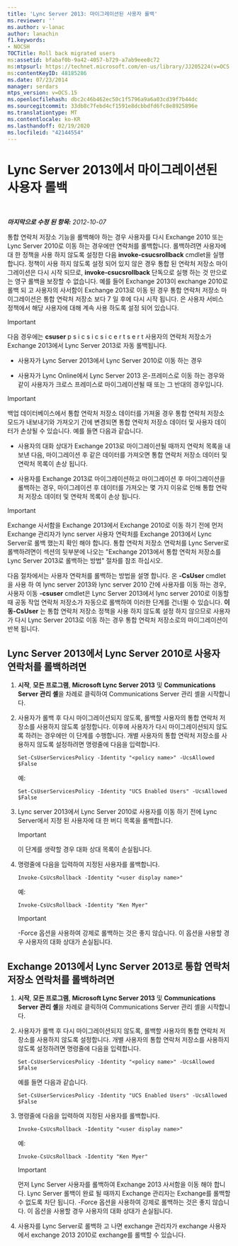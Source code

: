 ```yaml
---
title: 'Lync Server 2013: 마이그레이션된 사용자 롤백'
ms.reviewer: ''
ms.author: v-lanac
author: lanachin
f1.keywords:
- NOCSH
TOCTitle: Roll back migrated users
ms:assetid: bfabaf0b-9a42-4057-b729-a7ab9eee8c72
ms:mtpsurl: https://technet.microsoft.com/en-us/library/JJ205224(v=OCS.15)
ms:contentKeyID: 48185286
ms.date: 07/23/2014
manager: serdars
mtps_version: v=OCS.15
ms.openlocfilehash: dbc2c46b462ec50c1f5796a9a6a03cd39f7b44dc
ms.sourcegitcommit: 33db8c7febd4cf1591e8dcbbdfd6fc8e8925896e
ms.translationtype: MT
ms.contentlocale: ko-KR
ms.lasthandoff: 02/19/2020
ms.locfileid: "42144554"
---
```

<div data-xmlns="http://www.w3.org/1999/xhtml">

<div class="topic" data-xmlns="http://www.w3.org/1999/xhtml" data-msxsl="urn:schemas-microsoft-com:xslt" data-cs="http://msdn.microsoft.com/">

<div data-asp="https://msdn2.microsoft.com/asp">

# <a name="roll-back-migrated-users-in-lync-server-2013"></a>Lync Server 2013에서 마이그레이션된 사용자 롤백

</div>

<div id="mainSection">

<div id="mainBody">

<span> </span>

_**마지막으로 수정 된 항목:** 2012-10-07_

통합 연락처 저장소 기능을 롤백해야 하는 경우 사용자를 다시 Exchange 2010 또는 Lync Server 2010로 이동 하는 경우에만 연락처를 롤백합니다. 롤백하려면 사용자에 대 한 정책을 사용 하지 않도록 설정한 다음 **invoke-csucsrollback** cmdlet을 실행 합니다. 정책이 사용 하지 않도록 설정 되어 있지 않은 경우 통합 된 연락처 저장소 마이그레이션은 다시 시작 되므로, **invoke-csucsrollback** 단독으로 실행 하는 것 만으로는 영구 롤백을 보장할 수 없습니다. 예를 들어 Exchange 2013이 exchange 2010로 롤백 되 고 사용자의 사서함이 Exchange 2013로 이동 된 경우 통합 연락처 저장소 마이그레이션은 통합 연락처 저장소 보다 7 일 후에 다시 시작 됩니다. 은 사용자 서비스 정책에서 해당 사용자에 대해 계속 사용 하도록 설정 되어 있습니다.

<div>


> [!IMPORTANT]  
> 다음 경우에는 <STRONG>csuser</STRONG> p s i c s i c s i c e r t s e r t 사용자의 연락처 저장소가 Exchange 2013에서 Lync Server 2013로 자동 롤백됩니다. 
> <UL>
> <LI>
> <P>사용자가 Lync Server 2013에서 Lync Server 2010로 이동 하는 경우</P>
> <LI>
> <P>사용자가 Lync Online에서 Lync Server 2013 온-프레미스로 이동 하는 경우와 같이 사용자가 크로스 프레미스로 마이그레이션될 때 또는 그 반대의 경우입니다.</P></LI></UL>



</div>

<div>


> [!IMPORTANT]  
> 백업 데이터베이스에서 통합 연락처 저장소 데이터를 가져올 경우 통합 연락처 저장소 모드가 내보내기와 가져오기 간에 변경되면 통합 연락처 저장소 데이터 및 사용자 데이터가 손상될 수 있습니다. 예를 들면 다음과 같습니다. 
> <UL>
> <LI>
> <P>사용자의 대화 상대가 Exchange 2013로 마이그레이션될 때까지 연락처 목록을 내보낸 다음, 마이그레이션 후 같은 데이터를 가져오면 통합 연락처 저장소 데이터 및 연락처 목록이 손상 됩니다.</P>
> <LI>
> <P>사용자를 Exchange 2013로 마이그레이션하고 마이그레이션 후 마이그레이션을 롤백하는 경우, 마이그레이션 후 데이터를 가져오는 몇 가지 이유로 인해 통합 연락처 저장소 데이터 및 연락처 목록이 손상 됩니다.</P></LI></UL>



</div>

<div>


> [!IMPORTANT]  
> Exchange 사서함을 Exchange 2013에서 Exchange 2010로 이동 하기 전에 먼저 Exchange 관리자가 lync server 사용자 연락처를 Exchange 2013에서 Lync Server로 롤백 했는지 확인 해야 합니다. 통합 연락처 저장소 연락처를 Lync Server로 롤백하려면이 섹션의 뒷부분에 나오는 "Exchange 2013에서 통합 연락처 저장소를 Lync Server 2013로 롤백하는 방법" 절차를 참조 하십시오.



</div>

다음 절차에서는 사용자 연락처를 롤백하는 방법을 설명 합니다. 온 **-CsUser** cmdlet을 사용 하 여 lync server 2013와 lync server 2010 간에 사용자를 이동 하는 경우, 사용자 이동 **-csuser** cmdlet은 Lync Server 2013에서 lync server 2010로 이동할 때 공동 작업 연락처 저장소가 자동으로 롤백하여 이러한 단계를 건너뛸 수 있습니다. **이동-CsUser** 는 통합 연락처 저장소 정책을 사용 하지 않도록 설정 하지 않으므로 사용자가 다시 Lync Server 2013로 이동 하는 경우 통합 연락처 저장소로의 마이그레이션이 반복 됩니다.

<div>

## <a name="to-roll-back-user-contacts-from-lync-server-2013-to-lync-server-2010"></a>Lync Server 2013에서 Lync Server 2010로 사용자 연락처를 롤백하려면

1.  **시작**, **모든 프로그램**, **Microsoft Lync Server 2013** 및 **Communications Server 관리 셸**을 차례로 클릭하여 Communications Server 관리 셸을 시작합니다.

2.  사용자가 롤백 후 다시 마이그레이션되지 않도록, 롤백할 사용자의 통합 연락처 저장소를 사용하지 않도록 설정합니다. 이후에 사용자가 다시 마이그레이션되지 않도록 하려는 경우에만 이 단계를 수행합니다. 개별 사용자의 통합 연락처 저장소를 사용하지 않도록 설정하려면 명령줄에 다음을 입력합니다.
    
        Set-CsUserServicesPolicy -Identity "<policy name>" -UcsAllowed $False
    
    예:
    
        Set-CsUserServicesPolicy -Identity "UCS Enabled Users" -UcsAllowed $False

3.  Lync server 2013에서 Lync Server 2010로 사용자를 이동 하기 전에 Lync Server에서 지정 된 사용자에 대 한 버디 목록을 롤백합니다.
    
    <div>
    

    > [!IMPORTANT]  
    > 이 단계를 생략할 경우 대화 상대 목록이 손실됩니다.

    
    </div>

4.  명령줄에 다음을 입력하여 지정된 사용자를 롤백합니다.
    
        Invoke-CsUcsRollback -Identity "<user display name>"
    
    예:
    
        Invoke-CsUcsRollback -Identity "Ken Myer"
    
    <div>
    

    > [!IMPORTANT]  
    > -Force 옵션을 사용하여 강제로 롤백하는 것은 좋지 않습니다. 이 옵션을 사용할 경우 사용자의 대화 상대가 손실됩니다.

    
    </div>

</div>

<div>

## <a name="to-roll-back-unified-contact-store-contacts-from-exchange-2013-to-lync-server-2013"></a>Exchange 2013에서 Lync Server 2013로 통합 연락처 저장소 연락처를 롤백하려면

1.  **시작**, **모든 프로그램**, **Microsoft Lync Server 2013** 및 **Communications Server 관리 셸**을 차례로 클릭하여 Communications Server 관리 셸을 시작합니다.

2.  사용자가 롤백 후 다시 마이그레이션되지 않도록, 롤백할 사용자의 통합 연락처 저장소를 사용하지 않도록 설정합니다. 개별 사용자의 통합 연락처 저장소를 사용하지 않도록 설정하려면 명령줄에 다음을 입력합니다.
    
        Set-CsUserServicesPolicy -Identity "<policy name>" -UcsAllowed $False
    
    예를 들면 다음과 같습니다.
    
        Set-CsUserServicesPolicy -Identity "UCS Enabled Users" -UcsAllowed $False

3.  명령줄에 다음을 입력하여 지정된 사용자를 롤백합니다.
    
        Invoke-CsUcsRollback -Identity "<user display name>"
    
    예:
    
        Invoke-CsUcsRollback -Identity "Ken Myer"
    
    <div>
    

    > [!IMPORTANT]  
    > 먼저 Lync Server 사용자를 롤백하여 Exchange 2013 사서함을 이동 해야 합니다. Lync Server 롤백이 완료 될 때까지 Exchange 관리자는 Exchange를 롤백할 수 없도록 차단 됩니다. -Force 옵션을 사용하여 강제로 롤백하는 것은 좋지 않습니다. 이 옵션을 사용할 경우 사용자의 대화 상대가 손실됩니다.

    
    </div>

4.  사용자를 Lync Server로 롤백하 고 나면 exchange 관리자가 exchange 사용자에서 exchange 2013 2010로 exchange를 롤백할 수 있습니다.

</div>

</div>

<span> </span>

</div>

</div>

</div>

